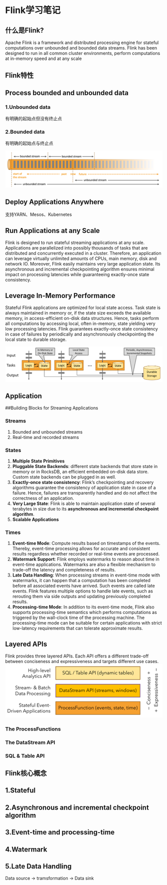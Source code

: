 Flink学习笔记
===

什么是Flink?
---
Apache Flink is a framework and distributed processing engine for stateful computations over unbounded and bounded data streams.
Flink has been designed to run in all common cluster environments, perform computations at in-memory speed and at any scale

Flink特性
---

## Process bounded and unbounded data
  
  ### 1.Unbounded data
  有明确的起始点但没有终止点
  
  ### 2.Bounded data
  有明确的起始点与终止点
  
  ![image](https://github.com/Popeye13/flink/blob/master/bounded-unbounded.png)
  
## Deploy Applications Anywhere
  支持YARN、Mesos、Kubernetes
  
## Run Applications at any Scale
  Flink is designed to run stateful streaming applications at any scale. 
  Applications are parallelized into possibly thousands of tasks that are distributed and concurrently executed in a cluster. 
  Therefore, an application can leverage virtually unlimited amounts of CPUs, main memory, disk and network IO. 
  Moreover, Flink easily maintains very large application state. Its asynchronous and incremental checkpointing 
  algorithm ensures minimal impact on processing latencies while guaranteeing exactly-once state consistency.
  
## Leverage In-Memory Performance
  Stateful Flink applications are optimized for local state access. Task state is always maintained in memory or, 
  if the state size exceeds the available memory, in access-efficient on-disk data structures. 
  Hence, tasks perform all computations by accessing local, often in-memory, state yielding very low processing latencies. 
  Flink guarantees exactly-once state consistency in case of failures by periodically and asynchronously checkpointing 
  the local state to durable storage.

![image](https://github.com/Popeye13/flink/blob/master/local-state.png)

Application
---
##Building Blocks for Streaming Applications

### Streams
1. Bounded and unbounded streams
2. Real-time and recorded streams

### States
1. **Multiple State Primitives**
2. **Pluggable State Backends**: different state backends that store state in memory or in RocksDB, an efficient embedded on-disk data store. Custom state backends can be plugged in as well.
3. **Exactly-once state consistency**: Flink’s checkpointing and recovery algorithms guarantee the consistency of application state in case of a failure. Hence, failures are transparently handled and do not affect the correctness of an application.
4. **Very Large State**: Flink is able to maintain application state of several terabytes in size due to its **asynchronous and incremental checkpoint algorithm**.
5. **Scalable Applications**

### Times
1. **Event-time Mode**: Compute results based on timestamps of the events. Thereby, event-time processing allows for accurate and consistent results regardless whether recorded or real-time events are processed.
2. **Watermark Support**: Flink employs watermarks to reason about time in event-time applications. Watermarks are also a flexible mechanism to trade-off the latency and completeness of results.
3. **Late Data Handling**: When processing streams in event-time mode with watermarks, it can happen that a computation has been completed before all associated events have arrived. Such events are called late events. Flink features multiple options to handle late events, such as rerouting them via side outputs and updating previously completed results.
4. **Processing-time Mode**: In addition to its event-time mode, Flink also supports processing-time semantics which performs computations as triggered by the wall-clock time of the processing machine. The processing-time mode can be suitable for certain applications with strict low-latency requirements that can tolerate approximate results.

## Layered APIs
Flink provides three layered APIs. Each API offers a different trade-off between conciseness and expressiveness and targets different use cases.
![image](https://github.com/Popeye13/flink/blob/master/api-stack.png)

### The ProcessFunctions

### The DataStream API

### SQL & Table API

Flink核心概念
---

## 1.Stateful
## 2.Asynchronous and incremental checkpoint algorithm
## 3.Event-time and processing-time
## 4.Watermark
## 5.Late Data Handling



Data source -> tramsformation -> Data sink
